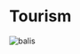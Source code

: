 # Tourism
![balis](https://user-images.githubusercontent.com/86154156/183989170-0a4ee6c9-4fc9-49db-8ade-f5d3c40bfa1f.jpg)
